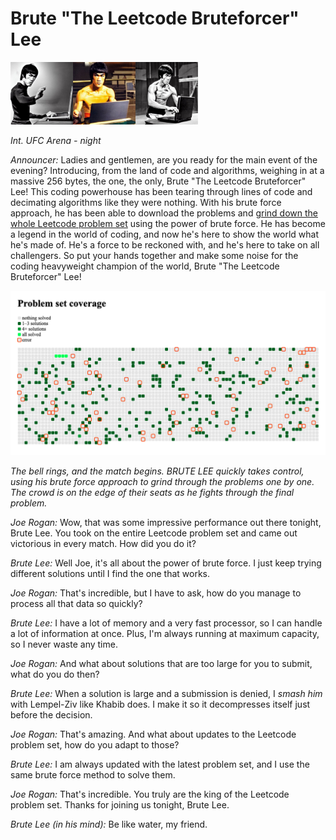 # Brute "The Leetcode Bruteforcer" Lee

<img src="img/bruce-lee-standing-desk-laptop.jpeg" style=" display: inline; height: 100px; "><img src="img/bruce-lee-shirtless-sitting-at-a-laptop--stable-diffusion.jpeg" style=" display: inline; height: 100px; "><img src="img/bruce-lee-standing-desk-typing-furiously-laptop---stable-diffusion.jpeg" style=" display: inline; height: 100px; ">

*Int. UFC Arena - night*

*Announcer:* Ladies and gentlemen, are you ready for the main event of the evening?
Introducing, from the land of code and algorithms, weighing in at a massive 256
bytes, the one, the only, Brute "The Leetcode Bruteforcer" Lee! This coding
powerhouse has been tearing through lines of code and decimating algorithms
like they were nothing. With his brute force approach, he has been able to
download the problems and [grind down the whole Leetcode problem set](https://htmlpreview.github.io/?https://github.com/rdancer/brute-lee/main/coverage/index.html) using the
power of brute force. He has become a legend in the world of coding, and now
he's here to show the world what he's made of. He's a force to be reckoned
with, and he's here to take on all challengers. So put your hands together and
make some noise for the coding heavyweight champion of the world, Brute "The
Leetcode Bruteforcer" Lee!

<img src="coverage/coverage.png" style="max-width: 100%" />


*The bell rings, and the match begins. BRUTE LEE quickly takes control, using
his brute force approach to grind through the problems one by one. The crowd is
on the edge of their seats as he fights through the final problem.*

*Joe Rogan:* Wow, that was some impressive performance out there tonight, Brute
Lee. You took on the entire Leetcode problem set and came out victorious in
every match. How did you do it?

*Brute Lee:* Well Joe, it's all about the power of brute force. I just keep
trying different solutions until I find the one that works.

*Joe Rogan:* That's incredible, but I have to ask, how do you manage to process
all that data so quickly?

*Brute Lee:* I have a lot of memory and a very fast processor, so I can handle a
lot of information at once. Plus, I'm always running at maximum capacity, so I
never waste any time.

*Joe Rogan:* And what about solutions that are too large for you to submit,
what do you do then?

*Brute Lee:* When a solution is large and a submission is denied, I *smash him*
with Lempel-Ziv like Khabib does. I make it so it decompresses itself just
before the decision.

*Joe Rogan:* That's amazing. And what about updates to the Leetcode problem set,
how do you adapt to those?

*Brute Lee:* I am always updated with the latest problem set, and I use the same
brute force method to solve them.

*Joe Rogan:* That's incredible. You truly are the king of the Leetcode problem
set. Thanks for joining us tonight, Brute Lee.

*Brute Lee (in his mind):* Be like water, my friend.
